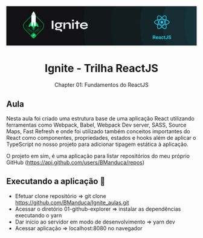 <img alt="ignite-reactjs" title="ignite-reactjs" src=".github/cover-reactjs.png">

<h1 align="center">
  Ignite - Trilha ReactJS
</h2>

<p align="center">
  Chapter 01: Fundamentos do ReactJS
</p>

## Aula

Nesta aula foi criado uma estrutura base de uma aplicação React utilizando ferramentas como Webpack, Babel, Webpack Dev server, SASS, Source Maps, Fast Refresh e onde foi utilizado também conceitos importantes do React como componentes, propriedades, estados e hooks além de aplicar o TypeScript no nosso projeto para adicionar tipagem estática à aplicação.

O projeto em sim, é uma aplicação para listar repositórios do meu próprio GitHub (https://api.github.com/users/BManduca/repos)

## Executando a aplicação 🚀

- Efetuar clone repositório => git clone https://github.com/BManduca/Ignite_aulas.git
- Acessar o diretório 01-github-explorer => instalar as dependências executando o yarn
- Dar início ao servidor em modo de desenvolvimento => yarn dev
- Acessar aplicação => localhost:8080 no navegador